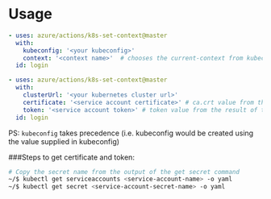 # Usage

```yaml
- uses: azure/actions/k8s-set-context@master
  with:
    kubeconfig: '<your kubeconfig>'
    context: '<context name>'  # chooses the current-context from kubeconfig if not provided
  id: login
```

```yaml
- uses: azure/actions/k8s-set-context@master
  with:
    clusterUrl: '<your kubernetes cluster url>'
    certificate: '<service account certificate>' # ca.crt value from the result of the below script
    token: '<service account token>' # token value from the result of the below script
  id: login
```
PS: `kubeconfig` takes precedence (i.e. kubeconfig would be created using the value supplied in kubeconfig)

###Steps to get certificate and token: 
```sh
# Copy the secret name from the output of the get secret command
~/$ kubectl get serviceaccounts <service-account-name> -o yaml
~/$ kubectl get secret <service-account-secret-name> -o yaml
```